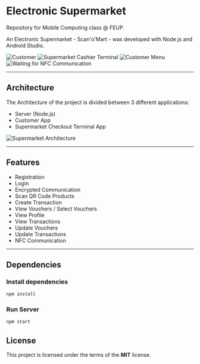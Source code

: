 Electronic Supermarket
============
Repository for Mobile Computing class @ FEUP.

An Electronic Supermarket - Scan'o'Mart - was developed with Node.js and Android Studio.

![Customer](https://i.imgur.com/3tLpvjw.jpg)
![Supermarket Cashier Terminal](https://i.imgur.com/VpPWMAt.jpg)
![Customer Menu](https://i.imgur.com/Q63ZKFw.jpg)
![Waiting for NFC Communication](https://i.imgur.com/Ayn2CJ7.jpg)

---

## Architecture
The Architecture of the project is divided between 3 different applications:
- Server (Node.js)
- Customer App
- Supermarket Checkout Terminal App

![Supermarket Architecture](https://i.imgur.com/ZKeX3Mm.jpg)



---

## Features
- Registration
- Login
- Encrypted Communication
- Scan QR Code Products
- Create Transaction
- View Vouchers / Select Vouchers
- View Profile
- View Transactions
- Update Vouchers
- Update Transactions
- NFC Communication

---

## Dependencies

### Install dependencies

```sh
npm install
```

### Run Server
```sh
npm start
```

## License

This project is licensed under the terms of the **MIT** license.
